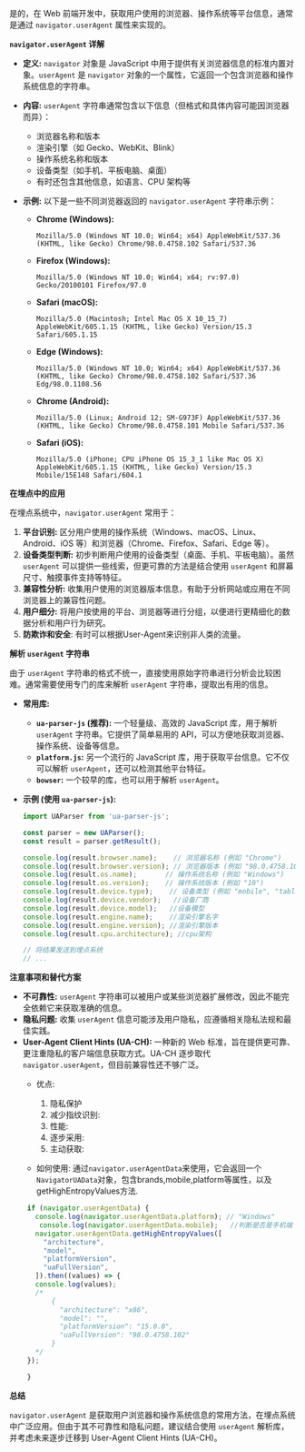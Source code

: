 是的，在 Web 前端开发中，获取用户使用的浏览器、操作系统等平台信息，通常是通过 `navigator.userAgent` 属性来实现的。

**`navigator.userAgent` 详解**

*   **定义:** `navigator` 对象是 JavaScript 中用于提供有关浏览器信息的标准内置对象。`userAgent` 是 `navigator` 对象的一个属性，它返回一个包含浏览器和操作系统信息的字符串。

*   **内容:** `userAgent` 字符串通常包含以下信息（但格式和具体内容可能因浏览器而异）：
    *   浏览器名称和版本
    *   渲染引擎（如 Gecko、WebKit、Blink）
    *   操作系统名称和版本
    *   设备类型（如手机、平板电脑、桌面）
    *   有时还包含其他信息，如语言、CPU 架构等

*   **示例:**
    以下是一些不同浏览器返回的 `navigator.userAgent` 字符串示例：

    *   **Chrome (Windows):**
        ```
        Mozilla/5.0 (Windows NT 10.0; Win64; x64) AppleWebKit/537.36 (KHTML, like Gecko) Chrome/98.0.4758.102 Safari/537.36
        ```

    *   **Firefox (Windows):**
        ```
        Mozilla/5.0 (Windows NT 10.0; Win64; x64; rv:97.0) Gecko/20100101 Firefox/97.0
        ```

    *   **Safari (macOS):**
        ```
        Mozilla/5.0 (Macintosh; Intel Mac OS X 10_15_7) AppleWebKit/605.1.15 (KHTML, like Gecko) Version/15.3 Safari/605.1.15
        ```

    *   **Edge (Windows):**
        ```
        Mozilla/5.0 (Windows NT 10.0; Win64; x64) AppleWebKit/537.36 (KHTML, like Gecko) Chrome/98.0.4758.102 Safari/537.36 Edg/98.0.1108.56
        ```

    *   **Chrome (Android):**
        ```
        Mozilla/5.0 (Linux; Android 12; SM-G973F) AppleWebKit/537.36 (KHTML, like Gecko) Chrome/98.0.4758.101 Mobile Safari/537.36
        ```

    *   **Safari (iOS):**
        ```
        Mozilla/5.0 (iPhone; CPU iPhone OS 15_3_1 like Mac OS X) AppleWebKit/605.1.15 (KHTML, like Gecko) Version/15.3 Mobile/15E148 Safari/604.1
        ```

**在埋点中的应用**

在埋点系统中，`navigator.userAgent` 常用于：

1.  **平台识别:** 区分用户使用的操作系统（Windows、macOS、Linux、Android、iOS 等）和浏览器（Chrome、Firefox、Safari、Edge 等）。
2.  **设备类型判断:**  初步判断用户使用的设备类型（桌面、手机、平板电脑）。虽然 `userAgent` 可以提供一些线索，但更可靠的方法是结合使用 `userAgent` 和屏幕尺寸、触摸事件支持等特征。
3.  **兼容性分析:**  收集用户使用的浏览器版本信息，有助于分析网站或应用在不同浏览器上的兼容性问题。
4.  **用户细分:**  将用户按使用的平台、浏览器等进行分组，以便进行更精细化的数据分析和用户行为研究。
5. **防欺诈和安全**: 有时可以根据User-Agent来识别非人类的流量。

**解析 `userAgent` 字符串**

由于 `userAgent` 字符串的格式不统一，直接使用原始字符串进行分析会比较困难。通常需要使用专门的库来解析 `userAgent` 字符串，提取出有用的信息。

*   **常用库:**
    *   **`ua-parser-js` (推荐):**  一个轻量级、高效的 JavaScript 库，用于解析 `userAgent` 字符串。它提供了简单易用的 API，可以方便地获取浏览器、操作系统、设备等信息。
    *   **`platform.js`:** 另一个流行的 JavaScript 库，用于获取平台信息。它不仅可以解析 `userAgent`，还可以检测其他平台特征。
    *   **`bowser`:**  一个较早的库，也可以用于解析 `userAgent`。

*   **示例 (使用 `ua-parser-js`):**

    ```javascript
    import UAParser from 'ua-parser-js';

    const parser = new UAParser();
    const result = parser.getResult();

    console.log(result.browser.name);    // 浏览器名称 (例如 "Chrome")
    console.log(result.browser.version); // 浏览器版本 (例如 "98.0.4758.102")
    console.log(result.os.name);       // 操作系统名称 (例如 "Windows")
    console.log(result.os.version);    // 操作系统版本 (例如 "10")
    console.log(result.device.type);    // 设备类型 (例如 "mobile", "tablet", "desktop")
    console.log(result.device.vendor);   //设备厂商
    console.log(result.device.model);   //设备模型
    console.log(result.engine.name);    //渲染引擎名字
    console.log(result.engine.version); //渲染引擎版本
    console.log(result.cpu.architecture); //cpu架构

    // 将结果发送到埋点系统
    // ...
    ```

**注意事项和替代方案**

*   **不可靠性:**  `userAgent` 字符串可以被用户或某些浏览器扩展修改，因此不能完全依赖它来获取准确的信息。
*   **隐私问题:**  收集 `userAgent` 信息可能涉及用户隐私，应遵循相关隐私法规和最佳实践。
* **User-Agent Client Hints (UA-CH):**  一种新的 Web 标准，旨在提供更可靠、更注重隐私的客户端信息获取方式。UA-CH 逐步取代 `navigator.userAgent`，但目前兼容性还不够广泛。
  * 优点:
    1. 隐私保护
    2. 减少指纹识别:
    3. 性能:
    4. 逐步采用:
    5. 主动获取:

  * 如何使用:
   通过`navigator.userAgentData`来使用，它会返回一个`NavigatorUAData`对象，包含brands,mobile,platform等属性，以及getHighEntropyValues方法.
   ```javascript
    if (navigator.userAgentData) {
      console.log(navigator.userAgentData.platform); // "Windows"
       console.log(navigator.userAgentData.mobile);   //判断是否是手机端
      navigator.userAgentData.getHighEntropyValues([
        "architecture",
        "model",
        "platformVersion",
        "uaFullVersion",
      ]).then((values) => {
      console.log(values);
      /*
          {
            "architecture": "x86",
            "model": "",
            "platformVersion": "15.0.0",
            "uaFullVersion": "98.0.4758.102"
          }
      */
    });

    }
   ```

**总结**

`navigator.userAgent` 是获取用户浏览器和操作系统信息的常用方法，在埋点系统中广泛应用。但由于其不可靠性和隐私问题，建议结合使用 `userAgent` 解析库，并考虑未来逐步迁移到 User-Agent Client Hints (UA-CH)。

